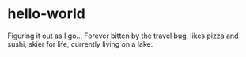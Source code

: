 # hello-world
Figuring it out as I go...
Forever bitten by the travel bug, likes pizza and sushi, skier for life, currently living on a lake. 
